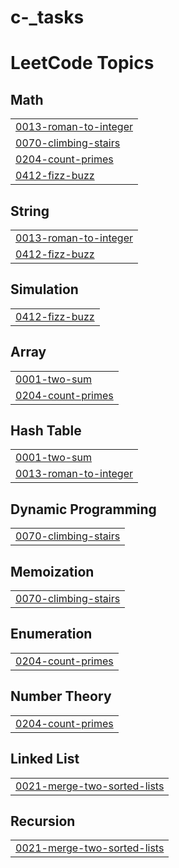 # c-_tasks
<!---LeetCode Topics Start-->
# LeetCode Topics
## Math
|  |
| ------- |
| [0013-roman-to-integer](https://github.com/Fatenhisham/c-_tasks/tree/master/0013-roman-to-integer) |
| [0070-climbing-stairs](https://github.com/Fatenhisham/c-_tasks/tree/master/0070-climbing-stairs) |
| [0204-count-primes](https://github.com/Fatenhisham/c-_tasks/tree/master/0204-count-primes) |
| [0412-fizz-buzz](https://github.com/Fatenhisham/c-_tasks/tree/master/0412-fizz-buzz) |
## String
|  |
| ------- |
| [0013-roman-to-integer](https://github.com/Fatenhisham/c-_tasks/tree/master/0013-roman-to-integer) |
| [0412-fizz-buzz](https://github.com/Fatenhisham/c-_tasks/tree/master/0412-fizz-buzz) |
## Simulation
|  |
| ------- |
| [0412-fizz-buzz](https://github.com/Fatenhisham/c-_tasks/tree/master/0412-fizz-buzz) |
## Array
|  |
| ------- |
| [0001-two-sum](https://github.com/Fatenhisham/c-_tasks/tree/master/0001-two-sum) |
| [0204-count-primes](https://github.com/Fatenhisham/c-_tasks/tree/master/0204-count-primes) |
## Hash Table
|  |
| ------- |
| [0001-two-sum](https://github.com/Fatenhisham/c-_tasks/tree/master/0001-two-sum) |
| [0013-roman-to-integer](https://github.com/Fatenhisham/c-_tasks/tree/master/0013-roman-to-integer) |
## Dynamic Programming
|  |
| ------- |
| [0070-climbing-stairs](https://github.com/Fatenhisham/c-_tasks/tree/master/0070-climbing-stairs) |
## Memoization
|  |
| ------- |
| [0070-climbing-stairs](https://github.com/Fatenhisham/c-_tasks/tree/master/0070-climbing-stairs) |
## Enumeration
|  |
| ------- |
| [0204-count-primes](https://github.com/Fatenhisham/c-_tasks/tree/master/0204-count-primes) |
## Number Theory
|  |
| ------- |
| [0204-count-primes](https://github.com/Fatenhisham/c-_tasks/tree/master/0204-count-primes) |
## Linked List
|  |
| ------- |
| [0021-merge-two-sorted-lists](https://github.com/Fatenhisham/c-_tasks/tree/master/0021-merge-two-sorted-lists) |
## Recursion
|  |
| ------- |
| [0021-merge-two-sorted-lists](https://github.com/Fatenhisham/c-_tasks/tree/master/0021-merge-two-sorted-lists) |
<!---LeetCode Topics End-->